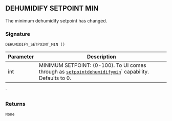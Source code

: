 ## DEHUMIDIFY SETPOINT MIN

The minimum dehumidify setpoint has changed.

### Signature

`DEHUMIDIFY_SETPOINT_MIN ()`


| Parameter | Description |
| --- | --- |
| int | MINIMUM SETPOINT: (0-100). To UI comes through as [`setpointdehumidifymin`][1]\` capability. Defaults to 0. |
\`

### Returns

`None
`

[1]:	https://snap-one.github.io/docs-driverworks-proxyprotocol/#thermostat-capabilities